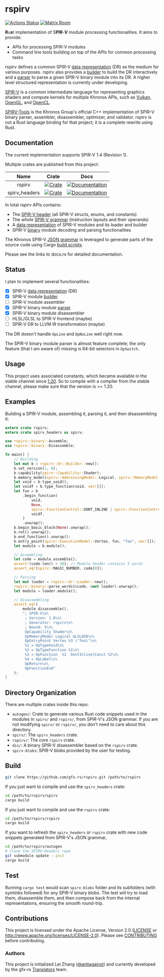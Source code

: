 rspirv
======

[![Actions Status](https://github.com/gfx-rs/rspirv/workflows/Continuous%20integration/badge.svg)](https://github.com/gfx-rs/rspirv/actions)
[![Matrix Room](https://img.shields.io/badge/Matrix-%23gfx%3Amatrix.org-blueviolet.svg)](https://matrix.to/#/#gfx:matrix.org)

**R**u**s**t implementation of S**PIR**-**V** module processing functionalities.
It aims to provide:

* APIs for processing SPIR-V modules
* Command line tools building on top of the APIs for common processing tasks

rspirv defines a common SPIR-V [data representation][doc-dr] (DR) as the
medium for various purposes. rspirv also provides a [builder][doc-builder] to
build the DR interactively and a [parser][doc-parser] to parse a given SPIR-V
binary module into its DR. A higher level structured representation is currently
under developing.

[SPIR-V][spirv] is a common intermediate language for representing graphics
shaders and compute kernels for multiple Khronos APIs, such as [Vulkan][vulkan],
[OpenGL][opengl], and [OpenCL][opencl].

[SPIRV-Tools][spirv-tools] is the Khronos Group's official C++ implementation of
SPIR-V binary parser, assembler, disassembler, optimizer, and validator. rspirv
is not a Rust language binding for that project; it is a complete rewrite using
Rust.

Documentation
-------------

The current implementation supports SPIR-V 1.4 (Revision 1).

Multiple crates are published from this project:

|      Name      |   Crate   |   Docs   |
| :------------: | :-------: | :------: |
| rspirv         | [![Crate][img-crate-rspirv]][crate-rspirv]   | [![Documentation][img-doc-rspirv]][doc-rspirv]   |
| spirv\_headers | [![Crate][img-crate-headers]][crate-headers] | [![Documentation][img-doc-headers]][doc-headers] |

In total rspirv APIs contains:
* The [SPIR-V header][doc-headers] (all SPIR-V structs, enums, and constants)
* The whole [SPIR-V grammar][doc-grammar] (instruction layouts and their
  operands)
* A [data representation][doc-dr] of SPIR-V modules and its loader and builder
* SPIR-V [binary][doc-binary] module decoding and parsing functionalities

The Khronos SPIR-V [JSON grammar][json-grammar] is leveraged to generate parts
of the source code using Cargo [build scripts](autogen).

Please see the links to docs.rs for detailed documentation.

Status
------

I plan to implement several functionalities:

- [x] SPIR-V [data representation][doc-dr] (DR)
- [x] SPIR-V module [builder][doc-builder]
- [ ] SPIR-V module assembler
- [x] SPIR-V binary module [parser][doc-parser]
- [x] SPIR-V binary module disassembler
- [ ] HLSL/GLSL to SPIR-V frontend (maybe)
- [ ] SPIR-V DR to LLVM IR transformation (maybe)

The DR doesn't handle `OpLine` and `OpNoLine` well right now.

The SPIR-V binary module parser is almost feature complete; the only feature
(that I am aware of) missing is 64-bit selectors in `OpSwitch`.

Usage
-----

This project uses associated constants, which became available in the stable channel
since [1.20][rust-1.20]. So to compile with a compiler from the stable channel,
please make sure that the version is >= 1.20.

Examples
--------

Building a SPIR-V module, assembling it, parsing it, and then disassembling it:

```rust
extern crate rspirv;
extern crate spirv_headers as spirv;

use rspirv::binary::Assemble;
use rspirv::binary::Disassemble;

fn main() {
    // Building
    let mut b = rspirv::dr::Builder::new();
    b.set_version(1, 0);
    b.capability(spirv::Capability::Shader);
    b.memory_model(spirv::AddressingModel::Logical, spirv::MemoryModel::GLSL450);
    let void = b.type_void();
    let voidf = b.type_function(void, vec![]);
    let fun = b
        .begin_function(
            void,
            None,
            spirv::FunctionControl::DONT_INLINE | spirv::FunctionControl::CONST,
            voidf,
        )
        .unwrap();
    b.begin_basic_block(None).unwrap();
    b.ret().unwrap();
    b.end_function().unwrap();
    b.entry_point(spirv::ExecutionModel::Vertex, fun, "foo", vec![]);
    let module = b.module();

    // Assembling
    let code = module.assemble();
    assert!(code.len() > 20); // Module header contains 5 words
    assert_eq!(spirv::MAGIC_NUMBER, code[0]);

    // Parsing
    let mut loader = rspirv::dr::Loader::new();
    rspirv::binary::parse_words(&code, &mut loader).unwrap();
    let module = loader.module();

    // Disassembling
    assert_eq!(
        module.disassemble(),
        "; SPIR-V\n\
         ; Version: 1.0\n\
         ; Generator: rspirv\n\
         ; Bound: 5\n\
         OpCapability Shader\n\
         OpMemoryModel Logical GLSL450\n\
         OpEntryPoint Vertex %3 \"foo\"\n\
         %1 = OpTypeVoid\n\
         %2 = OpTypeFunction %1\n\
         %3 = OpFunction  %1  DontInline|Const %2\n\
         %4 = OpLabel\n\
         OpReturn\n\
         OpFunctionEnd"
    );
}
```

Directory Organization
----------------------

There are multiple crates inside this repo:

- `autogen/`: Crate to generate various Rust code snippets used in the modules
  in `spirv/` and `rspirv/`, from SPIR-V's JSON grammar. If you are not
  modifying `spirv/` or `rspirv/`, you don't need to care about this directory.
- `spirv/`: The `spirv_headers` crate.
- `rspirv/`: The core `rspirv` crate.
- `dis/`: A binary SPIR-V disassembler based on the `rspirv` crate.
- `spirv-blobs`: SPIR-V blobs provided by the user for testing.

Build
-----

```sh
git clone https://github.com/gfx-rs/rspirv.git /path/to/rspirv
```

If you just want to compile and use the `spirv_headers` crate:

```sh
cd /path/to/rspirv/spirv
cargo build
```

If you just want to compile and use the `rspirv` crate:

```sh
cd /path/to/rspirv/rspirv
cargo build
```

If you want to refresh the `spirv_headers` or `rspirv` crate with new code
snippets generated from SPIR-V's JSON grammar,

```sh
cd /path/to/rspirv/autogen
# Clone the SPIRV-Headers repo
git submodule update --init
cargo build
```

Test
----

Running `cargo test` would scan `spirv-blobs` folder and its subfolders
(with symlinks followed) for any SPIR-V binary blobs. The test will try to
load them, disassemble them, and then compose back from the internal
representations, ensuring the smooth round-trip.

Contributions
-------------

This project is licensed under the Apache License, Version 2.0
([LICENSE](LICENSE) or http://www.apache.org/licenses/LICENSE-2.0). 
Please see [CONTRIBUTING](CONTRIBUTING.md) before contributing.

### Authors

This project is initialized Lei Zhang ([@antiagainst][me]) and currently
developed by the gfx-rs [Translators][github-translators] team.

[img-crate-rspirv]: https://img.shields.io/crates/v/rspirv.svg
[img-doc-rspirv]: https://docs.rs/rspirv/badge.svg
[crate-rspirv]: https://crates.io/crates/rspirv
[doc-rspirv]: https://docs.rs/rspirv
[img-crate-headers]: https://img.shields.io/crates/v/spirv_headers.svg
[img-doc-headers]: https://docs.rs/spirv_headers/badge.svg
[crate-headers]: https://crates.io/crates/spirv_headers
[doc-headers]: https://docs.rs/spirv_headers
[spirv]: https://www.khronos.org/registry/spir-v/
[vulkan]: https://www.khronos.org/vulkan/
[opengl]: https://www.opengl.org/
[opencl]: https://www.khronos.org/opencl/
[me]: https://github.com/antiagainst
[github-translators]: https://github.com/orgs/gfx-rs/teams/translators
[json-grammar]: https://github.com/KhronosGroup/SPIRV-Headers/tree/master/include/spirv
[spirv-tools]: https://github.com/KhronosGroup/SPIRV-Tools
[doc-dr]: https://docs.rs/rspirv/*/rspirv/dr/index.html
[doc-builder]: https://docs.rs/rspirv/*/rspirv/dr/struct.Builder.html
[doc-parser]: https://docs.rs/rspirv/*/rspirv/binary/struct.Parser.html
[doc-grammar]: https://docs.rs/rspirv/*/rspirv/grammar/index.html
[doc-binary]: https://docs.rs/rspirv/*/rspirv/binary/index.html
[rust-1.20]: https://blog.rust-lang.org/2017/08/31/Rust-1.20.html
